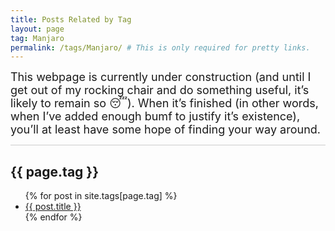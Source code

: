 ```yaml
---
title: Posts Related by Tag
layout: page
tag: Manjaro
permalink: /tags/Manjaro/ # This is only required for pretty links.
---
```


<div align="left">
    <font size="4">
    This webpage is currently under construction (and until I get out of my rocking chair and do something useful, it’s likely to remain so 😴). When it’s finished (in other words, when I’ve added enough bumf to justify it’s existence), you’ll at least have some hope of finding your way around.
    </font>
</div>

<!-- <hr style="height:0.75px"> -->
<hr style="background-color: #ccc">

<h2>{{ page.tag }}</h2>

<ul>
    {% for post in site.tags[page.tag] %}
    <li>
        <!-- {{ post.date | date: "%B %d, %Y" }}: --> <a href="{{ post.url }}">{{ post.title }}</a>
    </li>
    {% endfor %}
</ul>
